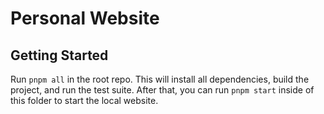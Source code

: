 # Personal Website

## Getting Started

Run `pnpm all` in the root repo. This will install all dependencies, build the project, and run the test suite. After that, you can run `pnpm start` inside of this folder to start the local website.
